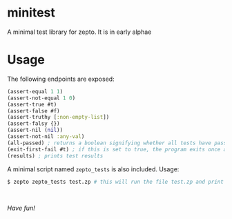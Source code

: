 # minitest

A minimal test library for zepto. It is in early alphae

# Usage

The following endpoints are exposed:
```clojure
(assert-equal 1 1)
(assert-not-equal 1 0)
(assert-true #t)
(assert-false #f)
(assert-truthy [:non-empty-list])
(assert-falsy {})
(assert-nil (nil))
(assert-not-nil :any-val)
(all-passed) ; returns a boolean signifying whether all tests have passed
(exit-first-fail #t) ; if this is set to true, the program exits once a test fails
(results) ; prints test results
```

A minimal script named `zepto_tests` is also included.
Usage:
```bash
$ zepto zepto_tests test.zp # this will run the file test.zp and print results
```

<br/>

*Have fun!*
